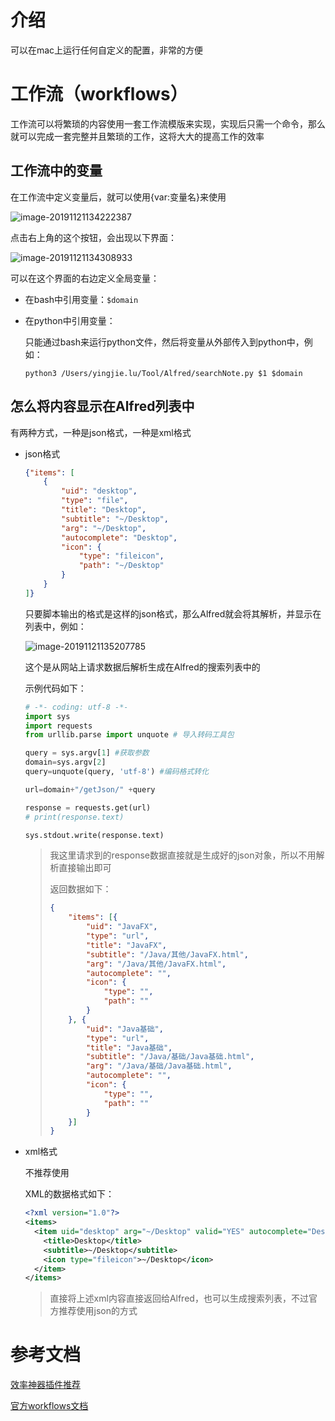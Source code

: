 # 介绍

可以在mac上运行任何自定义的配置，非常的方便

# 工作流（workflows）

工作流可以将繁琐的内容使用一套工作流模版来实现，实现后只需一个命令，那么就可以完成一套完整并且繁琐的工作，这将大大的提高工作的效率

## 工作流中的变量

在工作流中定义变量后，就可以使用{var:变量名}来使用

![image-20191121134222387](/Users/yingjie.lu/Documents/note/.img/image-20191121134222387.png)

点击右上角的这个按钮，会出现以下界面：

![image-20191121134308933](/Users/yingjie.lu/Documents/note/.img/image-20191121134308933.png)

可以在这个界面的右边定义全局变量：

- 在bash中引用变量：`$domain`

- 在python中引用变量：

  只能通过bash来运行python文件，然后将变量从外部传入到python中，例如：

  ```shell
  python3 /Users/yingjie.lu/Tool/Alfred/searchNote.py $1 $domain
  ```

## 怎么将内容显示在Alfred列表中

有两种方式，一种是json格式，一种是xml格式

- json格式

  ```json
  {"items": [
      {
          "uid": "desktop",
          "type": "file",
          "title": "Desktop",
          "subtitle": "~/Desktop",
          "arg": "~/Desktop",
          "autocomplete": "Desktop",
          "icon": {
              "type": "fileicon",
              "path": "~/Desktop"
          }
      }
  ]}
  ```

  只要脚本输出的格式是这样的json格式，那么Alfred就会将其解析，并显示在列表中，例如：

  ![image-20191121135207785](/Users/yingjie.lu/Documents/note/.img/image-20191121135207785.png)

  这个是从网站上请求数据后解析生成在Alfred的搜索列表中的

  示例代码如下：

  ```python
  # -*- coding: utf-8 -*-
  import sys
  import requests
  from urllib.parse import unquote # 导入转码工具包
  
  query = sys.argv[1] #获取参数
  domain=sys.argv[2]
  query=unquote(query, 'utf-8') #编码格式转化
  
  url=domain+"/getJson/" +query
  
  response = requests.get(url)
  # print(response.text)
  
  sys.stdout.write(response.text)
  ```

  > 我这里请求到的response数据直接就是生成好的json对象，所以不用解析直接输出即可
  >
  > 返回数据如下：
  >
  > ```json
  > {
  > 	"items": [{
  > 		"uid": "JavaFX",
  > 		"type": "url",
  > 		"title": "JavaFX",
  > 		"subtitle": "/Java/其他/JavaFX.html",
  > 		"arg": "/Java/其他/JavaFX.html",
  > 		"autocomplete": "",
  > 		"icon": {
  > 			"type": "",
  > 			"path": ""
  > 		}
  > 	}, {
  > 		"uid": "Java基础",
  > 		"type": "url",
  > 		"title": "Java基础",
  > 		"subtitle": "/Java/基础/Java基础.html",
  > 		"arg": "/Java/基础/Java基础.html",
  > 		"autocomplete": "",
  > 		"icon": {
  > 			"type": "",
  > 			"path": ""
  > 		}
  > 	}]
  > }
  > ```

- xml格式

  不推荐使用

  XML的数据格式如下：

  ```xml
  <?xml version="1.0"?>
  <items>
    <item uid="desktop" arg="~/Desktop" valid="YES" autocomplete="Desktop" type="file">
      <title>Desktop</title>
      <subtitle>~/Desktop</subtitle>
      <icon type="fileicon">~/Desktop</icon>
    </item>
  </items>
  ```

  > 直接将上述xml内容直接返回给Alfred，也可以生成搜索列表，不过官方推荐使用json的方式









# 参考文档

[效率神器插件推荐](https://hufangyun.com/2018/alfred-workflow-recommend/)

[官方workflows文档](https://www.alfredapp.com/help/workflows/)